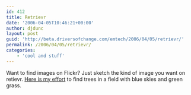 ```yaml
---
id: 412
title: Retrievr
date: '2006-04-05T10:46:21+00:00'
author: djdunc
layout: post
guid: 'http://beta.driversofchange.com/emtech/2006/04/05/retrievr/'
permalink: /2006/04/05/retrievr/
categories:
    - 'cool and stuff'
---
```


Want to find images on Flickr? Just sketch the kind of image you want on retievr. [Here is my effort](http://labs.systemone.at/retrievr/?sketchName=2006-04-05-11-39-05-749550.9#sketchName=2006-04-05-11-41-58-676995.4) to find trees in a field with blue skies and green grass.